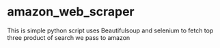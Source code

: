 # amazon_web_scraper
This is simple python script uses Beautifulsoup and selenium to fetch top three product of search we pass to amazon
